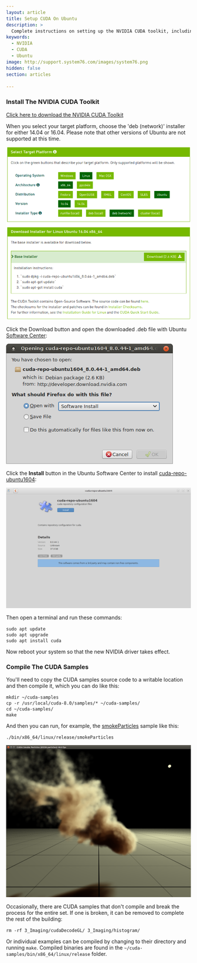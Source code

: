 ```yaml
---
layout: article
title: Setup CUDA On Ubuntu
description: >
  Complete instructions on setting up the NVIDIA CUDA toolkit, including compiling CUDA samples.
keywords:
  - NVIDIA
  - CUDA
  - Ubuntu
image: http://support.system76.com/images/system76.png
hidden: false
section: articles

---
```


### Install The NVIDIA CUDA Toolkit

[Click here to download the NVIDIA CUDA Toolkit](https://developer.nvidia.com/cuda-downloads)

When you select your target platform, choose the 'deb (network)' installer for either 14.04 or 16.04. Please note that other versions of Ubuntu are not supported at this time.

![Select Target Platform](/images/cuda/1_download-1604.png)

Click the Download button and open the downloaded .deb file with Ubuntu <u>Software
Center</u>:

![Download with](/images/cuda/2_open_with-1604.png)

Click the **Install** button in the Ubuntu Software Center to install
<u>cuda-repo-ubuntu1604</u>:

![Click Install](/images/cuda/3_install-1604.png)

Then open a terminal and run these commands:

```
sudo apt update
sudo apt upgrade
sudo apt install cuda
```
 
Now reboot your system so that the new NVIDIA driver takes effect.

### Compile The CUDA Samples

You'll need to copy the CUDA samples source code to a writable location and then compile it, which you can do like this:

```
mkdir ~/cuda-samples
cp -r /usr/local/cuda-8.0/samples/* ~/cuda-samples/
cd ~/cuda-samples/
make
```

And then you can run, for example, the <u>smokeParticles</u> sample like this:

```
./bin/x86_64/linux/release/smokeParticles
```

![smokeParticles](/images/cuda/4_smokeParticles.png)

Occasionally, there are CUDA samples that don't compile and break the process for the entire set.  If one is broken, it can be removed to complete the rest of the building:

```
rm -rf 3_Imaging/cudaDecodeGL/ 3_Imaging/histogram/
```

Or individual examples can be compiled by changing to their directory and running `make`.  Compiled binaries are found in the `~/cuda-samples/bin/x86_64/linux/release` folder.
